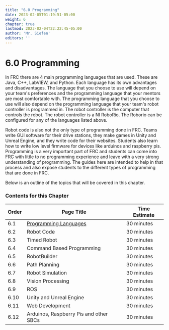 ```yaml
---
title: "6.0 Programming"
date: 2023-02-05T01:19:51-05:00
weight: 6
chapter: true
lastmod: 2023-02-04T22:22:45-05:00
author: 'Mr. Siefen'
editors: ''
---
```


# 6.0 Programming

In FRC there are 4 main programming languages that are used. These are Java, C++, LabVIEW, and Python. Each language has its own advantages and disadvantages. The language that you choose to use will depend on your team's preferences and the programming language that your mentors are most comfortable with. The programming language that you choose to use will also depend on the programming language that your team's robot controller is programmed in. The robot controller is the computer that controls the robot. The robot controller is a NI RoboRio. The Roborio can be configured for any of the languages listed above. 

Robot code is also not the only type of programming done in FRC. Teams write GUI software for their drive stations, they make games in Unity and Unreal Engine, and they write code for their websites. Students also learn how to write low level firmware for devices like arduinos and raspberry pis. Programming is a very important part of FRC and students can come into FRC with little to no programming experience and leave with a very strong understanding of programming. The guides here are intended to help in that process and also expose students to the different types of programming that are done in FRC.

Below is an outline of the topics that will be covered in this chapter.

### Contents for this Chapter

| Order | Page Title | Time Estimate |
| --- | --- | --- |
| 6.1 | [Programming Languages](/programming/programming-languages) | 30 minutes |
| 6.2 | Robot Code | 30 minutes |
| 6.3 | Timed Robot | 30 minutes |
| 6.4 | Command Based Programming | 30 minutes |
| 6.5 | RobotBuilder | 30 minutes |
| 6.6 | Path Planning | 30 minutes |
| 6.7 | Robot Simulation | 30 minutes |
| 6.8 | Vision Processing | 30 minutes |
| 6.9 | ROS | 30 minutes |
| 6.10 | Unity and Unreal Engine | 30 minutes |
| 6.11 | Web Development | 30 minutes |
| 6.12 | Arduinos, Raspberry Pis and other SBCs | 30 minutes |
